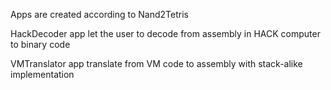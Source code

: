 
Apps are created according to Nand2Tetris


HackDecoder app let the user to decode from assembly in HACK computer to binary code

VMTranslator app translate from VM code to assembly with stack-alike implementation





